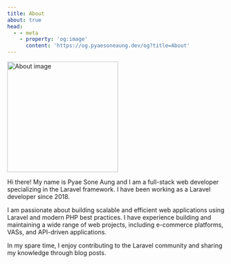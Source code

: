 ```yaml
---
title: About
about: true
head:
  - - meta
    - property: 'og:image'
      content: 'https://og.pyaesoneaung.dev/og?title=About'
---
```


<img src="/assets/img/about.jpg" width="256" height="256" alt="About image" class="flex rounded-full bg-contain mx-auto">

Hi there! My name is Pyae Sone Aung and I am a full-stack web developer specializing in the Laravel framework. I have been working as a Laravel developer since 2018.

I am passionate about building scalable and efficient web applications using Laravel and modern PHP best practices. I have experience building and maintaining a wide range of web projects, including e-commerce platforms, VASs, and API-driven applications.

In my spare time, I enjoy contributing to the Laravel community and sharing my knowledge through blog posts.
